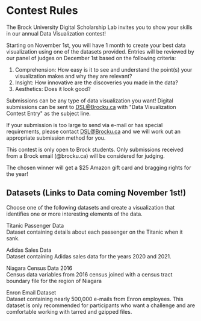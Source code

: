 
# Contest Rules

The Brock University Digital Scholarship Lab invites you to show your skills in our annual Data Visualization contest!

Starting on November 1st, you will have 1 month to create your best data visualization using one of the datasets provided.  Entries will be reviewed by our panel of judges on December 1st based on the following criteria:

 1.  Comprehension: How easy is it to see and understand the point(s) your visualization makes and why they are relevant?
 2.  Insight: How innovative are the discoveries you made in the data?  
 3.  Aesthetics: Does it look good?
 
Submissions can be any type of data visualization you want!  Digital submissions can be sent to [DSL@Brocku.ca](mailto:dsl@brocku.ca) with "Data Visualization Contest Entry" as the subject line.  

If your submission is too large to send via e-mail or has special requirements, please contact [DSL@Brocku.ca](mailto:dsl@brocku.ca) and we will work out an appropriate submission method for you.

This contest is only open to Brock students.  Only submissions received from a Brock email (@brocku.ca) will be considered for judging.

The chosen winner will get a $25 Amazon gift card and bragging rights for the year!

## Datasets (Links to Data coming November 1st!)
Choose one of the following datasets and create a visualization that identifies one or more interesting elements of the data.   

Titanic Passenger Data  
Dataset containing details about each passenger on the Titanic when it sank.  
  
Adidas Sales Data  
Dataset containing Adidas sales data for the years 2020 and 2021.  
  
Niagara Census Data 2016  
Census data variables from 2016 census joined with a census tract boundary file for the region of Niagara  
  
Enron Email Dataset  
Dataset containing nearly 500,000 e-mails from Enron employees. This dataset is only recommended for participants who want a challenge and are comfortable working with tarred and gzipped files.  
  
